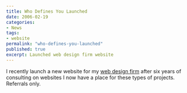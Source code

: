 ```yaml
---
title: Who Defines You Launched
date: 2006-02-19
categories:
- News
tags:
- website
permalink: "who-defines-you-launched"
published: true
excerpt: Launched web design firm website
---
```

I recently launch a new website for my [web design firm](/whodefinesyou) after six years of consulting on websites I now have a place for these types of projects. Referrals only.